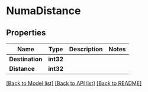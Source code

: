# NumaDistance

## Properties

Name | Type | Description | Notes
------------ | ------------- | ------------- | -------------
**Destination** | **int32** |  | 
**Distance** | **int32** |  | 

[[Back to Model list]](../README.md#documentation-for-models) [[Back to API list]](../README.md#documentation-for-api-endpoints) [[Back to README]](../README.md)


